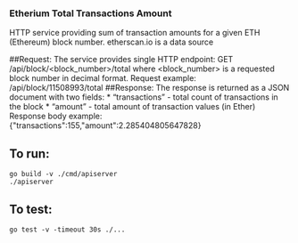 ### Etherium Total Transactions Amount
HTTP service providing sum of transaction amounts for a given ETH (Ethereum) block number.
etherscan.io is a data source

##Request:
    The service provides single HTTP endpoint:
    GET /api/block/<block_number>/total
    where <block_number> is a requested block number in decimal format.
    Request example: /api/block/11508993/total
##Response:
    The response is returned as a JSON document with two fields:
    * “transactions” - total count of transactions in the block
    * “amount” - total amount of transaction values (in Ether)
    Response body example:
    {"transactions":155,"amount":2.285404805647828}
## To run:
    go build -v ./cmd/apiserver
    ./apiserver

## To test:
    go test -v -timeout 30s ./...